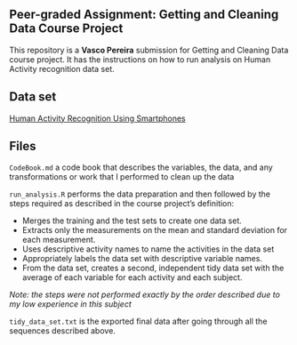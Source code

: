 ## Peer-graded Assignment: Getting and Cleaning Data Course Project

This repository is a __Vasco Pereira__ submission for Getting and Cleaning Data course project. It has the instructions on how to run analysis on Human Activity recognition data set.

## Data set

[Human Activity Recognition Using Smartphones](https://d396qusza40orc.cloudfront.net/getdata%2Fprojectfiles%2FUCI%20HAR%20Dataset.zip)

## Files

`CodeBook.md` a code book that describes the variables, the data, and any transformations or work that I performed to clean up the data

`run_analysis.R` performs the data preparation and then followed by the steps required as described in the course project’s definition:
- Merges the training and the test sets to create one data set.
- Extracts only the measurements on the mean and standard deviation for each measurement.
- Uses descriptive activity names to name the activities in the data set
- Appropriately labels the data set with descriptive variable names.
- From the data set, creates a second, independent tidy data set with the average of each variable for each activity and each subject.

*Note: the steps were not performed exactly by the order described due to my low experience in this subject*

`tidy_data_set.txt` is the exported final data after going through all the sequences described above.